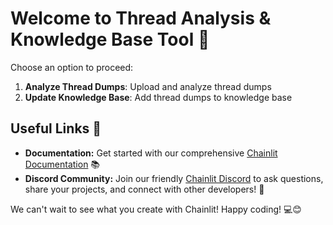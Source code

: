 # Welcome to Thread Analysis & Knowledge Base Tool 👋



Choose an option to proceed:
1. **Analyze Thread Dumps**: Upload and analyze thread dumps
2. **Update Knowledge Base**: Add thread dumps to knowledge base

## Useful Links 🔗

- **Documentation:** Get started with our comprehensive [Chainlit Documentation](https://docs.chainlit.io) 📚
- **Discord Community:** Join our friendly [Chainlit Discord](https://discord.gg/k73SQ3FyUh) to ask questions, share your projects, and connect with other developers! 💬

We can't wait to see what you create with Chainlit! Happy coding! 💻😊
